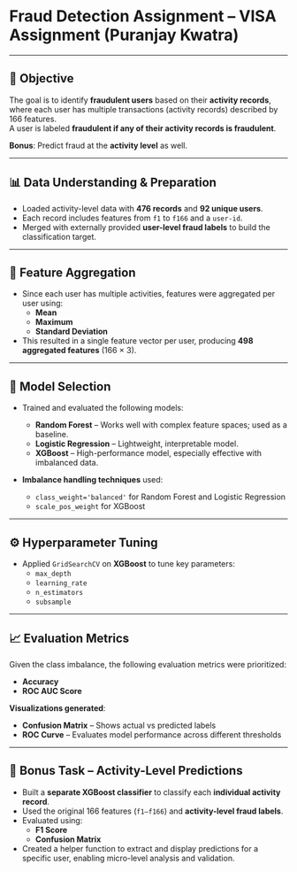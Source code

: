 # Fraud Detection Assignment – VISA Assignment (Puranjay Kwatra)

---

## 🎯 Objective

The goal is to identify **fraudulent users** based on their **activity records**, where each user has multiple transactions (activity records) described by 166 features.  
A user is labeled **fraudulent if any of their activity records is fraudulent**.

**Bonus**: Predict fraud at the **activity level** as well.

---

## 📊 Data Understanding & Preparation

- Loaded activity-level data with **476 records** and **92 unique users**.
- Each record includes features from `f1` to `f166` and a `user-id`.
- Merged with externally provided **user-level fraud labels** to build the classification target.

---

## 🧮 Feature Aggregation

- Since each user has multiple activities, features were aggregated per user using:
  - **Mean**
  - **Maximum**
  - **Standard Deviation**
- This resulted in a single feature vector per user, producing **498 aggregated features** (166 × 3).

---

## 🤖 Model Selection

- Trained and evaluated the following models:
  - **Random Forest** – Works well with complex feature spaces; used as a baseline.
  - **Logistic Regression** – Lightweight, interpretable model.
  - **XGBoost** – High-performance model, especially effective with imbalanced data.

- **Imbalance handling techniques** used:
  - `class_weight='balanced'` for Random Forest and Logistic Regression
  - `scale_pos_weight` for XGBoost

---

## ⚙️ Hyperparameter Tuning

- Applied `GridSearchCV` on **XGBoost** to tune key parameters:
  - `max_depth`
  - `learning_rate`
  - `n_estimators`
  - `subsample`

---

## 📈 Evaluation Metrics

Given the class imbalance, the following evaluation metrics were prioritized:

- **Accuracy**
- **ROC AUC Score**

**Visualizations generated**:

- **Confusion Matrix** – Shows actual vs predicted labels
- **ROC Curve** – Evaluates model performance across different thresholds

---

## 🏅 Bonus Task – Activity-Level Predictions

- Built a **separate XGBoost classifier** to classify each **individual activity record**.
- Used the original 166 features (`f1–f166`) and **activity-level fraud labels**.
- Evaluated using:
  - **F1 Score**
  - **Confusion Matrix**
- Created a helper function to extract and display predictions for a specific user, enabling micro-level analysis and validation.
